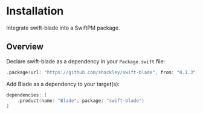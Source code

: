 #  Installation

Integrate swift-blade into a SwiftPM package.

## Overview

Declare swift-blade as a dependency in your `Package.swift` file:

```swift
.package(url: "https://github.com/shackley/swift-blade", from: "0.1.3")
```

Add Blade as a dependency to your target(s):

```swift
dependencies: [
    .product(name: "Blade", package: "swift-blade")
]
```
